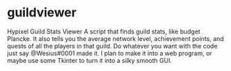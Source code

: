 # guildviewer
Hypixel Guild Stats Viewer
A script that finds guild stats, like budget Plancke. It also tells you the average network level, achievement points, and quests of all the players in that guild.
Do whatever you want with the code just say @Wesius#0001 made it.
I plan to make it into a web program, or maybe use some Tkinter to turn it into a silky smooth GUI.
